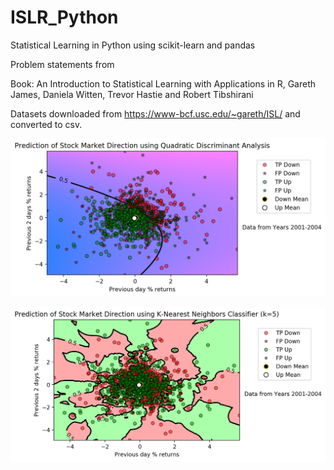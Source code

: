 # ISLR_Python
Statistical Learning in Python using scikit-learn and pandas

Problem statements from

Book: An Introduction to Statistical Learning with Applications in R, 
       Gareth James, Daniela Witten, Trevor Hastie and Robert Tibshirani
       
Datasets downloaded from https://www-bcf.usc.edu/~gareth/ISL/ and converted to csv.

![QDA](/Classification/QDA.png)

![QDA](/Classification/KNN_k-5.png)
